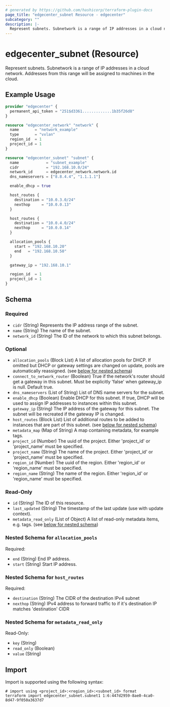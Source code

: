 ```yaml
---
# generated by https://github.com/hashicorp/terraform-plugin-docs
page_title: "edgecenter_subnet Resource - edgecenter"
subcategory: ""
description: |-
  Represent subnets. Subnetwork is a range of IP addresses in a cloud network. Addresses from this range will be assigned to machines in the cloud.
---
```


# edgecenter_subnet (Resource)

Represent subnets. Subnetwork is a range of IP addresses in a cloud network. Addresses from this range will be assigned to machines in the cloud.

## Example Usage

```terraform
provider "edgecenter" {
  permanent_api_token = "251$d3361.............1b35f26d8"
}

resource "edgecenter_network" "network" {
  name       = "network_example"
  type       = "vxlan"
  region_id  = 1
  project_id = 1
}

resource "edgecenter_subnet" "subnet" {
  name            = "subnet_example"
  cidr            = "192.168.10.0/24"
  network_id      = edgecenter_network.network.id
  dns_nameservers = ["8.8.4.4", "1.1.1.1"]

  enable_dhcp = true

  host_routes {
    destination = "10.0.3.0/24"
    nexthop     = "10.0.0.13"
  }

  host_routes {
    destination = "10.0.4.0/24"
    nexthop     = "10.0.0.14"
  }

  allocation_pools {
    start = "192.168.10.20"
    end   = "192.168.10.50"
  }

  gateway_ip = "192.168.10.1"

  region_id  = 1
  project_id = 1
}
```

<!-- schema generated by tfplugindocs -->
## Schema

### Required

- `cidr` (String) Represents the IP address range of the subnet.
- `name` (String) The name of the subnet.
- `network_id` (String) The ID of the network to which this subnet belongs.

### Optional

- `allocation_pools` (Block List) A list of allocation pools for DHCP. If omitted but DHCP or gateway settings are changed on update, pools are automatically reassigned. (see [below for nested schema](#nestedblock--allocation_pools))
- `connect_to_network_router` (Boolean) True if the network's router should get a gateway in this subnet. Must be explicitly 'false' when gateway_ip is null. Default true.
- `dns_nameservers` (List of String) List of DNS name servers for the subnet.
- `enable_dhcp` (Boolean) Enable DHCP for this subnet. If true, DHCP will be used to assign IP addresses to instances within this subnet.
- `gateway_ip` (String) The IP address of the gateway for this subnet. The subnet will be recreated if the gateway IP is changed.
- `host_routes` (Block List) List of additional routes to be added to instances that are part of this subnet. (see [below for nested schema](#nestedblock--host_routes))
- `metadata_map` (Map of String) A map containing metadata, for example tags.
- `project_id` (Number) The uuid of the project. Either 'project_id' or 'project_name' must be specified.
- `project_name` (String) The name of the project. Either 'project_id' or 'project_name' must be specified.
- `region_id` (Number) The uuid of the region. Either 'region_id' or 'region_name' must be specified.
- `region_name` (String) The name of the region. Either 'region_id' or 'region_name' must be specified.

### Read-Only

- `id` (String) The ID of this resource.
- `last_updated` (String) The timestamp of the last update (use with update context).
- `metadata_read_only` (List of Object) A list of read-only metadata items, e.g. tags. (see [below for nested schema](#nestedatt--metadata_read_only))

<a id="nestedblock--allocation_pools"></a>
### Nested Schema for `allocation_pools`

Required:

- `end` (String) End IP address.
- `start` (String) Start IP address.


<a id="nestedblock--host_routes"></a>
### Nested Schema for `host_routes`

Required:

- `destination` (String) The CIDR of the destination IPv4 subnet
- `nexthop` (String) IPv4 address to forward traffic to if it's destination IP matches 'destination' CIDR


<a id="nestedatt--metadata_read_only"></a>
### Nested Schema for `metadata_read_only`

Read-Only:

- `key` (String)
- `read_only` (Boolean)
- `value` (String)

## Import

Import is supported using the following syntax:

```shell
# import using <project_id>:<region_id>:<subnet_id> format
terraform import edgecenter_subnet.subnet1 1:6:447d2959-8ae0-4ca0-8d47-9f050a3637d7
```
